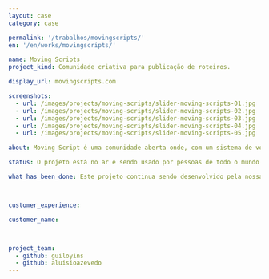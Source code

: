 ```yaml
---
layout: case
category: case

permalink: '/trabalhos/movingscripts/'
en: '/en/works/movingscripts/'

name: Moving Scripts
project_kind: Comunidade criativa para publicação de roteiros.

display_url: movingscripts.com

screenshots:
  - url: /images/projects/moving-scripts/slider-moving-scripts-01.jpg
  - url: /images/projects/moving-scripts/slider-moving-scripts-02.jpg
  - url: /images/projects/moving-scripts/slider-moving-scripts-03.jpg
  - url: /images/projects/moving-scripts/slider-moving-scripts-04.jpg
  - url: /images/projects/moving-scripts/slider-moving-scripts-05.jpg

about: Moving Script é uma comunidade aberta onde, com um sistema de votação e um tema por semana, roteristas criam, compartilham e passam feedback. Assim a comunidade pode ver se suas idéias tem condições de ser comercializadas.

status: O projeto está no ar e sendo usado por pessoas de todo o mundo que gostam de escrever e ler roteiros.

what_has_been_done: Este projeto continua sendo desenvolvido pela nossa equipe.



customer_experience:

customer_name:



project_team:
  - github: guiloyins
  - github: aluisioazevedo
---
```


